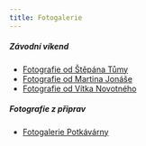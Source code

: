 ```yaml
---
title: Fotogalerie
---
```

##### Závodní víkend
* [Fotografie od Štěpána Tůmy](https://1drv.ms/u/s!AvzlVpd-iuDvlMFYtgjUj0zejliiKQ?e=bpCKKI)
* [Fotografie od Martina Jonáše](https://www.zonerama.com/jondyho/Album/7848153)
* [Fotografie od Vítka Novotného](https://photos.app.goo.gl/hEx83Tz763WoJViq8)

##### Fotografie z připrav
* [Fotogalerie Potkávárny](https://www.potkavarnauhavrana.cz/fotogalerie/)


